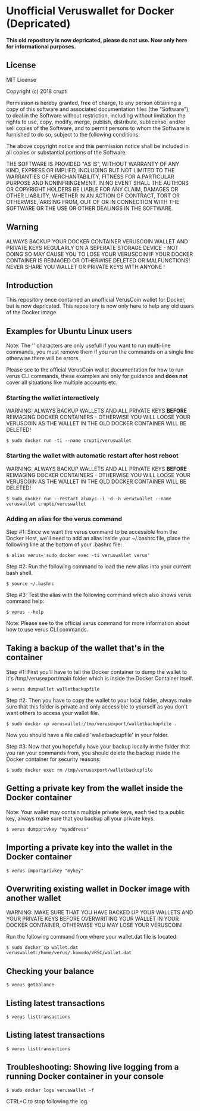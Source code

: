 # Unofficial Veruswallet for Docker (Depricated)

__This old repository is now depricated, please do not use. Now only here for informational purposes.__

## License

MIT License

Copyright (c) 2018 crupti

Permission is hereby granted, free of charge, to any person obtaining a copy
of this software and associated documentation files (the "Software"), to deal
in the Software without restriction, including without limitation the rights
to use, copy, modify, merge, publish, distribute, sublicense, and/or sell
copies of the Software, and to permit persons to whom the Software is
furnished to do so, subject to the following conditions:

The above copyright notice and this permission notice shall be included in all
copies or substantial portions of the Software.

THE SOFTWARE IS PROVIDED "AS IS", WITHOUT WARRANTY OF ANY KIND, EXPRESS OR
IMPLIED, INCLUDING BUT NOT LIMITED TO THE WARRANTIES OF MERCHANTABILITY,
FITNESS FOR A PARTICULAR PURPOSE AND NONINFRINGEMENT. IN NO EVENT SHALL THE
AUTHORS OR COPYRIGHT HOLDERS BE LIABLE FOR ANY CLAIM, DAMAGES OR OTHER
LIABILITY, WHETHER IN AN ACTION OF CONTRACT, TORT OR OTHERWISE, ARISING FROM,
OUT OF OR IN CONNECTION WITH THE SOFTWARE OR THE USE OR OTHER DEALINGS IN THE
SOFTWARE.

## Warning

ALWAYS BACKUP YOUR DOCKER CONTAINER VERUSCOIN WALLET AND PRIVATE KEYS REGULARLY ON A SEPERATE STORAGE DEVICE - NOT DOING SO MAY CAUSE YOU TO LOSE YOUR VERUSCOIN IF YOUR DOCKER CONTAINER IS REIMAGED OR OTHERWISE DELETED OR MALFUNCTIONS! NEVER SHARE YOU WALLET OR PRIVATE KEYS WITH ANYONE !

## Introduction

This repository once contained an unofficial VerusCoin wallet for Docker, but is now depricated. This repository is now only here to help any old users of the Docker image.

## Examples for Ubuntu Linux users

Note: The '\' characters are only usefull if you want to run multi-line commands, you must remove them if you run the commands on a single line otherwise there will be errors.

Please see to the official VerusCoin wallet documentation for how to run verus CLI commands, these examples are only for guidance and __does not__ cover all situations like multiple accounts etc.

### Starting the wallet interactively

WARNING: ALWAYS BACKUP WALLETS AND ALL PRIVATE KEYS __BEFORE__ REIMAGING DOCKER CONTAINERS - OTHERWISE YOU WILL LOOSE YOUR VERUSCOIN AS THE WALLET IN THE OLD DOCKER CONTAINER WILL BE DELETED!

```console
$ sudo docker run -ti --name crupti/veruswallet
```

### Starting the wallet with automatic restart after host reboot

WARNING: ALWAYS BACKUP WALLETS AND ALL PRIVATE KEYS __BEFORE__ REIMAGING DOCKER CONTAINERS - OTHERWISE YOU WILL LOOSE YOUR VERUSCOIN AS THE WALLET IN THE OLD DOCKER CONTAINER WILL BE DELETED!

```console
$ sudo docker run --restart always -i -d -h veruswallet --name veruswallet crupti/veruswallet 
```

### Adding an alias for the verus command

Step #1: Since we want the verus command to be accessible from the Docker Host, we'll need to add an alias inside your ~/.bashrc file, place the following line at the bottom of your .bashrc file:

```console
$ alias verus='sudo docker exec -ti veruswallet verus'
```

Step #2: Run the following command to load the new alias into your current bash shell.

```console
$ source ~/.bashrc
```

Step #3: Test the alias with the following command which also shows verus command help:

```console
$ verus --help
```

Note: Please see to the official verus command for more information about how to use verus CLI commands.

## Taking a backup of the wallet that's in the container

Step #1: First you'll have to tell the Docker container to dump the wallet to it's /tmp/verusexport/main folder which is inside the Docker Container itself.

```console
$ verus dumpwallet walletbackupfile
```

Step #2: Then you have to copy the wallet to your local folder, always make sure that this folder is private and only accessible to yourself as you don't want others to access your wallet file.

```console
$ sudo docker cp veruswallet:/tmp/verusexport/walletbackupfile .
```

Now you should have a file called 'walletbackupfile' in your folder.

Step #3: Now that you hopefully have your backup locally in the folder that you ran your commands from, you should delete the backup inside the Docker container for security reasons:

```console
$ sudo docker exec rm /tmp/verusexport/walletbackupfile
```

## Getting a private key from the wallet inside the Docker container

Note: Your wallet may contain multiple private keys, each tied to a public key, always make sure that you backup all your private keys.

```console
$ verus dumpprivkey "myaddress"
```

## Importing a private key into the wallet in the Docker container

```console
$ verus importprivkey "mykey"
```

## Overwriting existing wallet in Docker image with another wallet 

WARNING: MAKE SURE THAT YOU HAVE BACKED UP YOUR WALLETS AND YOUR PRIVATE KEYS BEFORE OVERWRITING YOUR WALLET IN YOUR DOCKER CONTAINER, OTHERWISE YOU MAY LOSE YOUR VERUSCOIN!

Run the following command from where your wallet.dat file is located:

```console
$ sudo docker cp wallet.dat veruswallet:/home/verus/.komodo/VRSC/wallet.dat
```

## Checking your balance 

```console
$ verus getbalance
```

## Listing latest transactions

```console
$ verus listtransactions
```

## Listing latest transactions

```console
$ verus listtransactions
```

## Troubleshooting: Showing live logging from a running Docker container in your console

```console
$ sudo docker logs veruswallet -f
```
CTRL+C to stop following the log.
